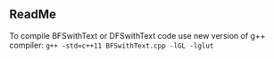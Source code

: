 ## ReadMe
To compile BFSwithText or DFSwithText code use new version of g++ compiler: `g++ -std=c++11 BFSwithText.cpp -lGL -lglut`

